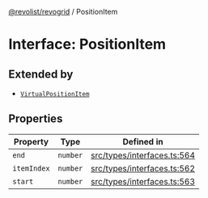 [@revolist/revogrid](README.md) / PositionItem

# Interface: PositionItem

## Extended by

- [`VirtualPositionItem`](Interface.VirtualPositionItem.md)

## Properties

| Property | Type | Defined in |
| ------ | ------ | ------ |
| `end` | `number` | [src/types/interfaces.ts:564](https://github.com/revolist/revogrid/blob/52c8861ed92574ba1d5817b32afec294ddb1f986/src/types/interfaces.ts#L564) |
| `itemIndex` | `number` | [src/types/interfaces.ts:562](https://github.com/revolist/revogrid/blob/52c8861ed92574ba1d5817b32afec294ddb1f986/src/types/interfaces.ts#L562) |
| `start` | `number` | [src/types/interfaces.ts:563](https://github.com/revolist/revogrid/blob/52c8861ed92574ba1d5817b32afec294ddb1f986/src/types/interfaces.ts#L563) |
